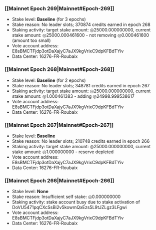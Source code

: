 ### [[Mainnet Epoch 269|Mainnet#Epoch-269]]
* Stake level: **Baseline** (for 3 epochs)
* Stake reason: No leader slots; 370874 credits earned in epoch 268
* Staking activity: target stake amount: ◎25000.000000000, current stake amount: ◎25000.000461600 - not removing ◎0.000461600 (amount too small)
* Vote account address: E8sBMCTFjdp3otDaXajyC7aJX9kgVrixC9dpKFBdTYiv
* Data Center: 16276-FR-Roubaix
### [[Mainnet Epoch 268|Mainnet#Epoch-268]]
* Stake level: **Baseline** (for 2 epochs)
* Stake reason: No leader slots; 348781 credits earned in epoch 267
* Staking activity: target stake amount: ◎25000.000000000, current stake amount: ◎1.000461383 - adding ◎24998.999538617
* Vote account address: E8sBMCTFjdp3otDaXajyC7aJX9kgVrixC9dpKFBdTYiv
* Data Center: 16276-FR-Roubaix
### [[Mainnet Epoch 267|Mainnet#Epoch-267]]
* Stake level: **Baseline**
* Stake reason: No leader slots; 210748 credits earned in epoch 266
* Staking activity: target stake amount: ◎25000.000000000, current stake amount: ◎1.000000000 - reserve depleted
* Vote account address: E8sBMCTFjdp3otDaXajyC7aJX9kgVrixC9dpKFBdTYiv
* Data Center: 16276-FR-Roubaix
### [[Mainnet Epoch 266|Mainnet#Epoch-266]]
* Stake level: **None**
* Stake reason: Insufficient self stake: ◎0.000000000
* Staking activity: stake account busy due to stake activation of DoVU5471pqCXcSsBi2v5kowmQxEzs5L9tJZLgz3LFgwi
* Vote account address: E8sBMCTFjdp3otDaXajyC7aJX9kgVrixC9dpKFBdTYiv
* Data Center: 16276-FR-Roubaix